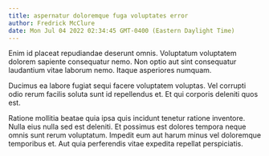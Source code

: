 ```yaml
---
title: aspernatur doloremque fuga voluptates error
author: Fredrick McClure
date: Mon Jul 04 2022 02:34:45 GMT-0400 (Eastern Daylight Time)
---
```

Enim id placeat repudiandae deserunt omnis. Voluptatum voluptatem dolorem sapiente consequatur nemo. Non optio aut sint consequatur laudantium vitae laborum nemo. Itaque asperiores numquam.

 Ducimus ea labore fugiat sequi facere voluptatem voluptas. Vel corrupti odio rerum facilis soluta sunt id repellendus et. Et qui corporis deleniti quos est.

 Ratione mollitia beatae quia ipsa quis incidunt tenetur ratione inventore. Nulla eius nulla sed est deleniti. Et possimus est dolores tempora neque omnis sunt rerum voluptatum. Impedit eum aut harum minus vel doloremque temporibus et. Aut quia perferendis vitae expedita repellat perspiciatis.